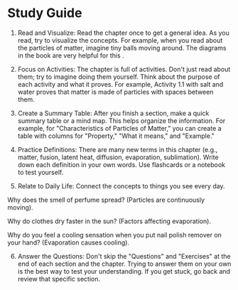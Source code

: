 # Study Guide

1. Read and Visualize: Read the chapter once to get a general idea. As you read, try to visualize the concepts. For example, when you read about the particles of matter, imagine tiny balls moving around. The diagrams in the book are very helpful for this .

2. Focus on Activities: The chapter is full of activities. Don't just read about them; try to imagine doing them yourself. Think about the purpose of each activity and what it proves. For example, Activity 1.1 with salt and water proves that matter is made of particles with spaces between them.

3. Create a Summary Table: After you finish a section, make a quick summary table or a mind map. This helps organize the information. For example, for "Characteristics of Particles of Matter," you can create a table with columns for "Property," "What it means," and "Example."

4. Practice Definitions: There are many new terms in this chapter (e.g., matter, fusion, latent heat, diffusion, evaporation, sublimation). Write down each definition in your own words. Use flashcards or a notebook to test yourself.

5. Relate to Daily Life: Connect the concepts to things you see every day.

Why does the smell of perfume spread? (Particles are continuously moving).

Why do clothes dry faster in the sun? (Factors affecting evaporation).

Why do you feel a cooling sensation when you put nail polish remover on your hand? (Evaporation causes cooling).

6. Answer the Questions: Don't skip the "Questions" and "Exercises" at the end of each section and the chapter. Trying to answer them on your own is the best way to test your understanding. If you get stuck, go back and review that specific section.
